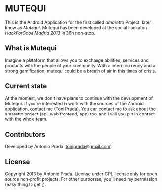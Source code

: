 # MUTEQUI

This is the Android Application for the first called *amaretto* Project, later know as *Mutequi*. Mutequi has been developed at the social hackaton *HackForGood Madrid 2013* in 36h non-stop.

## What is Mutequi 

Imagine a plataform that allows you to exchange abilities, services and products with the people of your community. With a intern currency and a strong gamification, mutequi could be a breath of air in this times of crisis. 

## Current state

At the moment, we don't have plans to continue with the development of Mutequi. If you're interested in work with the sources of the Android application, [contact me (Toni Prada)](mailto:toniprada@gmail.com). You can contact me to ask about the amaretto project (api, web frontend, app) too, and I will you put in contact with the whole team.

## Contributors

Developed by Antonio Prada (<toniprada@gmail.com>) 

## License

Copyright 2013 by Antonio Prada. License under GPL license only for open source non-profit projects. For other purporses, you'll need my permission (easy thing to get ;).
